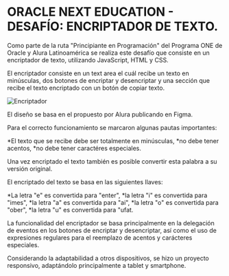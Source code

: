 # ORACLE NEXT EDUCATION - DESAFÍO: ENCRIPTADOR DE TEXTO.

Como parte de la ruta "Principiante en Programación" del Programa ONE de Oracle y Alura Latinoamérica se realiza este desafío que consiste en un encriptador de texto, utilizando JavaScript, HTML y CSS.

El encriptador consiste en un text area el cuál recibe un texto en minúsculas, dos botones de encriptar y desencriptar y una sección que recibe el texto encriptado con un botón de copiar texto.

![Encriptador](https://github.com/user-attachments/assets/fbf6ec7b-0be6-4cfe-9344-abfcec4d147f)


El diseño se basa en el propuesto por Alura publicando en Figma.

Para el correcto funcionamiento se marcaron algunas pautas importantes:

  *El texto que se recibe debe ser totalmente en minúsculas,
  *no debe tener acentos,
  *no debe tener caractéres especiales.

Una vez encriptado el texto también es posible convertir esta palabra a su versión original.



El encriptado del texto se basa en las siguientes llaves:

 *La letra "e" es convertida para "enter",
 *la letra "i" es convertida para "imes",
 *la letra "a" es convertida para "ai",
 *la letra "o" es convertida para "ober",
 *la letra "u" es convertida para "ufat.


La funcionalidad del encriptador se basa principalmente en la delegación de eventos en los botones de encriptar y desencriptar, así como el uso de expresiones regulares para el reemplazo de acentos y carácteres especiales.

Considerando la adaptabilidad a otros dispositivos, se hizo un proyecto responsivo, adaptándolo principalmente a tablet y smartphone.





